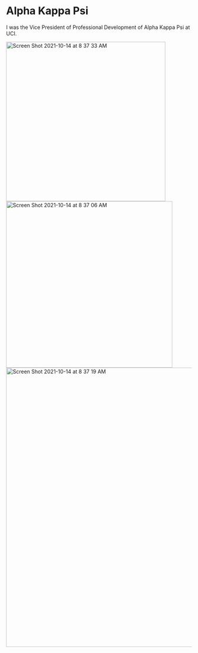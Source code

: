 # Alpha Kappa Psi

I was the Vice President of Professional Development of Alpha Kappa Psi at UCI. 

<img width="432" alt="Screen Shot 2021-10-14 at 8 37 33 AM" src="https://user-images.githubusercontent.com/19508013/137350842-02c6d2d9-20d6-4616-8a06-a8f18705355f.png">

<img width="451" alt="Screen Shot 2021-10-14 at 8 37 06 AM" src="https://user-images.githubusercontent.com/19508013/137350875-e1e40d49-8ebe-4c30-8e53-d41a6bf5abb0.png">

<img width="757" alt="Screen Shot 2021-10-14 at 8 37 19 AM" src="https://user-images.githubusercontent.com/19508013/137351184-c116cd7f-8b07-45d2-ae0b-2fad800eaa6a.png">
